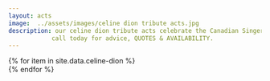 ```yaml
---
layout: acts
image:  ../assets/images/celine dion tribute acts.jpg
description: our celine dion tribute acts celebrate the Canadian Singer who  is recognised as one of the greatest voices of our time.scotbase celine dion tributes to one of the most famous singers in the world are simply wow. fabulous vocals, choreographed dance routines, stunning costumes and amazing musicians make these shows a must see. <hr>
            call today for advice, QUOTES & AVAILABILITY.
---
```


<div class="row mt-4 mb-4">
  {% for item in site.data.celine-dion %}
    <div class="col-md-4 mb-5 mt-5">
      <div class="card border-0 shadow h-100">
        <a href="/acts/{{ item.title | slugify }}">
          <img class="card-img-top" src="{{ item.image_src }}" alt="" />
        </a>
      </div>
    </div>
  {% endfor %}
</div>
